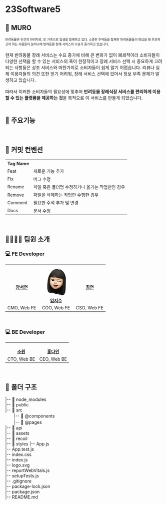 # 23Software5

<h2>🐶 MURO</h2>
<div style="font-size: 10px;">반려동물은  인간의 반려자로, 또 가족으로 일생을 함께하고 있다. 소중한 추억들을 함께한 반려동물들이 떠났을 때 추모하고자 하는 사람들이 늘어나며 반려동물 장례 서비스의 수요가 증가하고 있습니다.
</div>
<br/>
<div>현재 반려동물 장례 서비스는 수요 증가에 비해 큰 변화가 없이 폐쇄적이라 소비자들이 다양한 선택을 할 수 있는 서비스의 폭이 한정적이고 장례 서비스 선택 시 중요하게 고려되는 사항들은 상조 서비스와 마찬가지로 소비자들이 쉽게 알기 어렵습니다. 리뷰나 실제 이용자들의 의견 또한 얻기 어려워, 장례 서비스 선택에 있어서 정보 부족 문제가 발생하고 있습니다.</div>
<br/>
<div>따라서 이러한 소비자들의 필요성에 맞추어 <b> 반려동물 장례식장 서비스를 편리하게 이용할 수 있는 플랫폼을 제공하는 것</b>을 목적으로 이 서비스를 만들게 되었습니다.</div>

<br/>

<h2>🌟 주요기능</h2>

<br/>

<h2>🌟 커밋 컨벤션</h2>
<table>
  <tbody>
    <tr>
      <th>Tag Name</th>
      <th></th>
    </tr>
    <tr>
      <td>Feat</td>
      <td>새로운 기능 추가</td>
    </tr>
    <tr>
      <td>Fix</td>
      <td>버그 수정</td>
    </tr>
    <tr>
      <td>Rename</td>
      <td>파일 혹은 폴더명 수정하거나 옮기는 작업만인 경우</td>
    </tr>
    <tr>
      <td>Remove</td>
      <td>파일을 삭제하는 작업만 수행한 경우</td>
    </tr>
    <tr>
      <td>Comment</td>
      <td>필요한 주석 추가 및 변경</td>
    </tr>
    <tr>
      <td>Docs</td>
      <td>문서 수정</td>
    </tr>
  </tbody>
</table>

<br/>

<h2>👩‍👩‍👧‍👧 팀원 소개</h2>

<h3>💻 FE Developer</h3>
<table>
  <tbody>
    <tr>
      <td align="center">
        <a href="https://github.com/yangsy02"><img src="" width="100px;" alt=""/><br /><b>양서연</b></a><br />
      </td>
      <td align="center">
        <a href="https://github.com/jisooooooooooo"><img src="./image/jisoo.png" width="100px;" alt=""/><br /><b>임지수</b></a><br />
      </td>
      <td align="center">
        <a href="https://github.com/kitechoi"><img src="" width="100px;" alt=""/><br /><b>최연</b></a><br />
      </td>
    </tr>
    <tr>
      <td align="center">CMO, Web FE</td>
      <td align="center">COO, Web FE</td>
      <td align="center">CSO, Web FE</td>
    </tr>
  </tbody>
</table>
<br/>

<h3>💻 BE Developer</h3>

<table>
  <tbody>
    <tr>
      <td align="center">
        <a href="https://github.com/cherishwish"><img src="" width="100px;" alt=""/><br /><b>소원</b></a><br />
      </td>
      <td align="center">
        <a href="https://github.com/Soibecameit"><img src="" width="100px;" alt=""/><br /><b>홍다인</b></a><br />
      </td>
    </tr>
    <tr>
      <td align="center">CTO, Web BE</td>
      <td align="center">CEO, Web BE</td>
    </tr>
  </tbody>
</table>

<br/>

<h2>📁 폴더 구조</h2>

|-- 📁 node_modules <br/>
|-- 📁 public <br/>
|-- 📁 src <br/>
　　|-- 📁 @components <br/>
　　|-- 📁 @pages <br/>
|-- 📁 api <br/>
|-- 📁 assets <br/>
|-- 📁 recoil <br/>
|-- 📁 styles
|-- App.js <br/>
|-- App.test.js <br/>
|-- index.css <br/>
|-- index.js <br/>
|-- logo.svg <br/>
|-- reportWebVitals.js <br/>
|-- setupTests.js <br/>
|-- .gitignore <br/>
|-- package-lock.json <br/>
|-- package.json <br/>
|-- README.md

